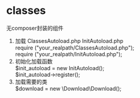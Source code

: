 # classes
无composer封装的组件

1. 加载 ClassesAutoload.php InitAutoload.php <br/>
    require ("your_realpath/ClassesAutoload.php"); <br/>
    require ("your_realpath/InitAutoload.php"); <br/>
2. 初始化加载函数 <br/>
    $init_autoload = new InitAutoload(); <br/>
    $init_autoload->register(); <br/>
3. 加载需要的类 <br/>
    $download = new \Download\Download();
